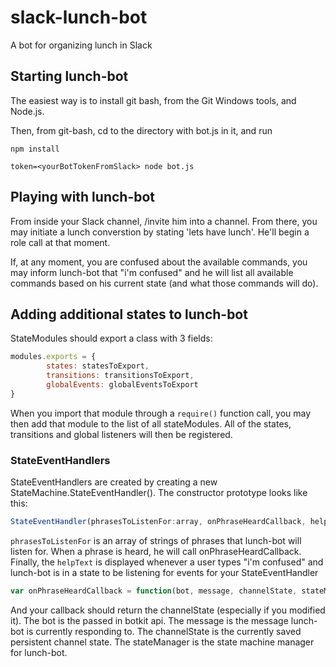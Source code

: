 # slack-lunch-bot

A bot for organizing lunch in Slack

## Starting lunch-bot

The easiest way is to install git bash, from the Git Windows tools, and Node.js.

Then, from git-bash, cd to the directory with bot.js in it, and run

```shell
npm install
```

```shell
token=<yourBotTokenFromSlack> node bot.js
```


## Playing with lunch-bot
From inside your Slack channel, /invite him into a channel. From there, you may initiate a lunch converstion by stating 'lets have lunch'. He'll begin a role call at that moment.

If, at any moment, you are confused about the available commands, you may inform lunch-bot that "i'm confused" and he will list all available commands based on his current state (and what those commands will do).

## Adding additional states to lunch-bot
StateModules should export a class with 3 fields:
```JavaScript
modules.exports = {
		states: statesToExport,
		transitions: transitionsToExport,
		globalEvents: globalEventsToExport
}
```

When you import that module through a ```require()``` function call, you may then add that module to the list of all stateModules. All of the states, transitions and global listeners will then be registered.

### StateEventHandlers
StateEventHandlers are created by creating a new StateMachine.StateEventHandler(). The constructor prototype looks like this:
```JavaScript
StateEventHandler(phrasesToListenFor:array, onPhraseHeardCallback, helpText);
```
```phrasesToListenFor``` is an array of strings of phrases that lunch-bot will listen for. 
When a phrase is heard, he will call onPhraseHeardCallback. 
Finally, the ```helpText``` is displayed whenever a user types "i'm confused" and lunch-bot is in a state to be listening for events for your StateEventHandler
```JavaScript
var onPhraseHeardCallback = function(bot, message, channelState, stateManager) {}
```
And your callback should return the channelState (especially if you modified it).
The bot is the passed in botkit api. 
The message is the message lunch-bot is currently responding to.
The channelState is the currently saved persistent channel state.
The stateManager is the state machine manager for lunch-bot. 